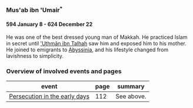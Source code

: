 ### Mus'ab ibn 'Umairؓ
#### 594 January 8 - 624 December 22

He was one of the best dressed young man of Makkah. He practiced Islam in secret until ['Uthmān ibn Talhah](Uthman_ibn_talhah) saw him and exposed him to his mother. He joined to emigrants to [Abyssinia](../events/0615_abyssinia), and his lifestyle changed from lavishness to simplicity.

### Overview of involved events and pages

event | page | summary
-|-|-
[Persecution in the early days](../events/0613_open) | 112 | See above.
